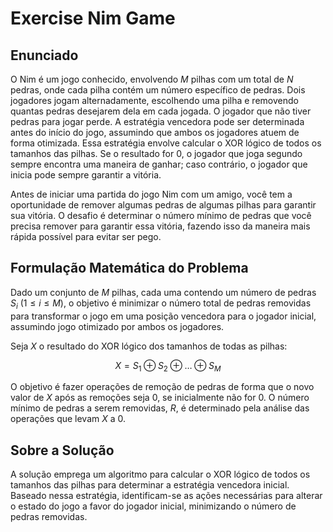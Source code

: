# Exercise Nim Game

## Enunciado

O Nim é um jogo conhecido, envolvendo $M$ pilhas com um total de $N$ pedras, onde cada pilha contém um número específico de pedras. Dois jogadores jogam alternadamente, escolhendo uma pilha e removendo quantas pedras desejarem dela em cada jogada. O jogador que não tiver pedras para jogar perde. A estratégia vencedora pode ser determinada antes do início do jogo, assumindo que ambos os jogadores atuem de forma otimizada. Essa estratégia envolve calcular o XOR lógico de todos os tamanhos das pilhas. Se o resultado for $0$, o jogador que joga segundo sempre encontra uma maneira de ganhar; caso contrário, o jogador que inicia pode sempre garantir a vitória.

Antes de iniciar uma partida do jogo Nim com um amigo, você tem a oportunidade de remover algumas pedras de algumas pilhas para garantir sua vitória. O desafio é determinar o número mínimo de pedras que você precisa remover para garantir essa vitória, fazendo isso da maneira mais rápida possível para evitar ser pego.

## Formulação Matemática do Problema

Dado um conjunto de $M$ pilhas, cada uma contendo um número de pedras $S_i$ ($1 \leq i \leq M$), o objetivo é minimizar o número total de pedras removidas para transformar o jogo em uma posição vencedora para o jogador inicial, assumindo jogo otimizado por ambos os jogadores.

Seja $X$ o resultado do XOR lógico dos tamanhos de todas as pilhas:

$$
X = S_1 \oplus S_2 \oplus \ldots \oplus S_M
$$

O objetivo é fazer operações de remoção de pedras de forma que o novo valor de $X$ após as remoções seja $0$, se inicialmente não for $0$. O número mínimo de pedras a serem removidas, $R$, é determinado pela análise das operações que levam $X$ a $0$.

## Sobre a Solução

A solução emprega um algoritmo para calcular o XOR lógico de todos os tamanhos das pilhas para determinar a estratégia vencedora inicial. Baseado nessa estratégia, identificam-se as ações necessárias para alterar o estado do jogo a favor do jogador inicial, minimizando o número de pedras removidas. 